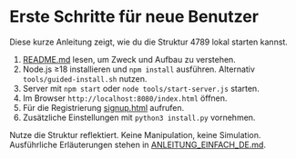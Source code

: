 # Erste Schritte für neue Benutzer

Diese kurze Anleitung zeigt, wie du die Struktur 4789 lokal starten kannst.

1. [README.md](../README.md) lesen, um Zweck und Aufbau zu verstehen.
2. Node.js ≥18 installieren und `npm install` ausführen.
   Alternativ `tools/guided-install.sh` nutzen.
3. Server mit `npm start` oder `node tools/start-server.js` starten.
4. Im Browser `http://localhost:8080/index.html` öffnen.
5. Für die Registrierung [signup.html](../signup.html) aufrufen.
6. Zusätzliche Einstellungen mit `python3 install.py` vornehmen.

Nutze die Struktur reflektiert. Keine Manipulation, keine Simulation.
Ausführliche Erläuterungen stehen in [ANLEITUNG_EINFACH_DE.md](../ANLEITUNG_EINFACH_DE.md).
